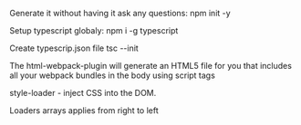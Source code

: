 Generate it without having it ask any questions:
npm init -y

Setup typescript globaly:
npm i -g typescript

Create typescrip.json file
tsc --init

The html-webpack-plugin will generate an HTML5 file for you that includes all your webpack bundles in the body using script tags

style-loader - inject CSS into the DOM.

Loaders arrays applies from right to left
